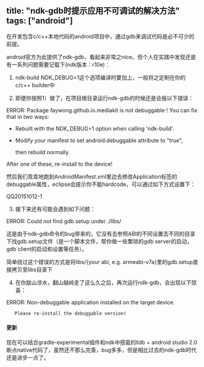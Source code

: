 title: "ndk-gdb时提示应用不可调试的解决方法"
tags: ["android"]
---

在开发包含c/c++本地代码的android项目中，通过gdb来调试代码是必不可少的前提。

android官方为此提供了ndk-gdb，看起来非常之nice。但个人在实践中发现还是有一系列问题需要记载下(ndk版本：r10e)：

1) ndk-build NDK_DEBUG=1这个选项编译时要加上，一般将之定制在你的c/c++ builder中

2) 即便你按照1）做了，在项目根目录运行ndk-gdb的时候还是会报以下错误：

ERROR: Package faywong.github.io.mediakit is not debuggable ! You can fix that in two ways:

  - Rebuilt with the NDK_DEBUG=1 option when calling 'ndk-build'.

  - Modify your manifest to set android:debuggable attribute to "true",

    then rebuild normally.

After one of these, re-install to the device!

然后我们乖乖地跑到AndroidManifest.xml里边去修改Application标签的debuggable属性，eclipse会提示你不能hardcode，可以通过如下方式设置下：

QQ20151012-1

3)  接下来还有可能会遇到如下问题：

ERROR: Could not find gdb.setup under ./libs/

这是由于ndk-gdb命令的bug带来的，它没有去参照ABI的不同设置去不同的目录下找gdb.setup文件（是一个脚本文件，帮你做一些繁琐的gdb server的启动，gdb client的启动和设置等任务）。

简单绕过这个错误的方式是将libs/{your abi, e.g. armeabi-v7a}里的gdb.setup直接拷贝至libs目录下

4)  在你跋山涉水，翻山越岭走了这么久之后，再次运行ndk-gdb，会出现以下惊喜：

ERROR: Non-debuggable application installed on the target device.

       Please re-install the debuggable version!

#### 更新
现在可以结合gradle-experimental插件和ndk中搭载的lldb + android studio 2.0断点native代码了，虽然还不那么完善，bug多多，但是相比过去的ndk-gdb时代还是进步一点了。